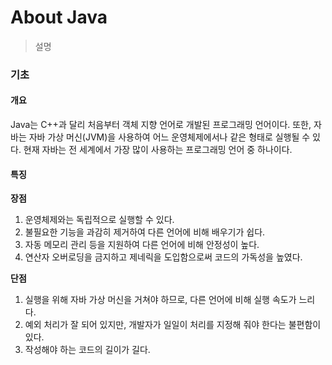 # About Java

> 설명

### 기초

#### 개요

Java는 C++과 달리 처음부터 객체 지향 언어로 개발된 프로그래밍 언어이다. 또한, 자바는 자바 가상 머신(JVM)을 사용하여 어느 운영체제에서나 같은 형태로 실행될 수 있다. 현재 자바는 전 세계에서 가장 많이 사용하는 프로그래밍 언어 중 하나이다.

#### 특징

**장점**

1. 운영체제와는 독립적으로 실행할 수 있다.
2. 불필요한 기능을 과감히 제거하여 다른 언어에 비해 배우기가 쉽다.
3. 자동 메모리 관리 등을 지원하여 다른 언어에 비해 안정성이 높다.
4. 연산자 오버로딩을 금지하고 제네릭을 도입함으로써 코드의 가독성을 높였다.

**단점**

1. 실행을 위해 자바 가상 머신을 거쳐야 하므로, 다른 언어에 비해 실행 속도가 느리다.
2. 예외 처리가 잘 되어 있지만, 개발자가 일일이 처리를 지정해 줘야 한다는 불편함이 있다.
3. 작성해야 하는 코드의 길이가 길다.



